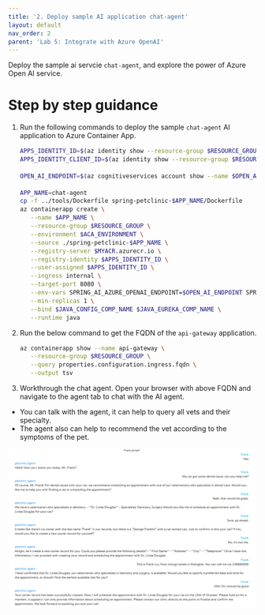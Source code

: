```yaml
---
title: '2. Deploy sample AI application chat-agent'
layout: default
nav_order: 2
parent: 'Lab 5: Integrate with Azure OpenAI'
---
```


Deploy the sample ai servcie `chat-agent`, and explore the power of Azure Open AI service.

# Step by step guidance

1. Run the following commands to deploy the sample `chat-agent` AI application to Azure Container App.

   ```bash
   APPS_IDENTITY_ID=$(az identity show --resource-group $RESOURCE_GROUP --name $APPS_IDENTITY --query id --output tsv)
   APPS_IDENTITY_CLIENT_ID=$(az identity show --resource-group $RESOURCE_GROUP --name $APPS_IDENTITY --query clientId  --output tsv)
   
   OPEN_AI_ENDPOINT=$(az cognitiveservices account show --name $OPEN_AI_SERVICE_NAME --resource-group $RESOURCE_GROUP --query properties.endpoint --output tsv)

   APP_NAME=chat-agent
   cp -f ../tools/Dockerfile spring-petclinic-$APP_NAME/Dockerfile
   az containerapp create \
      --name $APP_NAME \
      --resource-group $RESOURCE_GROUP \
      --environment $ACA_ENVIRONMENT \
      --source ./spring-petclinic-$APP_NAME \
      --registry-server $MYACR.azurecr.io \
      --registry-identity $APPS_IDENTITY_ID \
      --user-assigned $APPS_IDENTITY_ID \
      --ingress internal \
      --target-port 8080 \
      --env-vars SPRING_AI_AZURE_OPENAI_ENDPOINT=$OPEN_AI_ENDPOINT SPRING_AI_AZURE_OPENAI_CLIENT_ID=$APPS_IDENTITY_CLIENT_ID JAVA_TOOL_OPTIONS='-javaagent:/applicationinsights-agent.jar' APPLICATIONINSIGHTS_CONNECTION_STRING=$AI_CONNECTIONSTRING APPLICATIONINSIGHTS_CONFIGURATION_CONTENT='{"role": {"name": "'$APP_NAME'"}}' \
      --min-replicas 1 \
      --bind $JAVA_CONFIG_COMP_NAME $JAVA_EUREKA_COMP_NAME \
      --runtime java
   ```

2. Run the below command to get the FQDN of the `api-gateway` application.

   ```bash
   az containerapp show --name api-gateway \
      --resource-group $RESOURCE_GROUP \
      --query properties.configuration.ingress.fqdn \
      --output tsv
   ```

3. Workthrough the chat agent. Open your browser with above FQDN and navigate to the agent tab to chat with the AI agent.

- You can talk with the agent, it can help to query all vets and their specialty.
- The agent also can help to recommend the vet according to the symptoms of the pet. 

![lab 5 chat](../../images/acalab-ai-chat.png)
